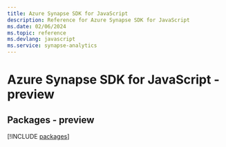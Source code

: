 ```yaml
---
title: Azure Synapse SDK for JavaScript
description: Reference for Azure Synapse SDK for JavaScript
ms.date: 02/06/2024
ms.topic: reference
ms.devlang: javascript
ms.service: synapse-analytics
---
```

# Azure Synapse SDK for JavaScript - preview
## Packages - preview
[!INCLUDE [packages](synapse-index.md)]